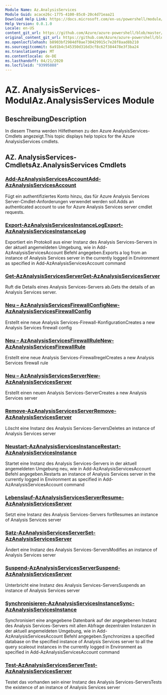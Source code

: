 ```yaml
---
Module Name: Az.AnalysisServices
Module Guid: acace26c-1775-4100-85c0-20c4d71eaa21
Download Help Link: https://docs.microsoft.com/en-us/powershell/module/az.analysisservices
Help Version: 0.0.1.0
Locale: en-US
content_git_url: https://github.com/Azure/azure-powershell/blob/master/src/AnalysisServices/AnalysisServices/help/Az.AnalysisServices.md
original_content_git_url: https://github.com/Azure/azure-powershell/blob/master/src/AnalysisServices/AnalysisServices/help/Az.AnalysisServices.md
ms.openlocfilehash: b8903bf2984df0ae730429915c7e28f8aad8b210
ms.sourcegitcommit: 6a91b4c545350d316d3cf8c62f384478e3f3ba24
ms.translationtype: MT
ms.contentlocale: de-DE
ms.lasthandoff: 04/21/2020
ms.locfileid: "93995888"
---
```

# <span data-ttu-id="f09e4-101">AZ. AnalysisServices-Modul</span><span class="sxs-lookup"><span data-stu-id="f09e4-101">Az.AnalysisServices Module</span></span>
## <span data-ttu-id="f09e4-102">Beschreibung</span><span class="sxs-lookup"><span data-stu-id="f09e4-102">Description</span></span>
<span data-ttu-id="f09e4-103">In diesem Thema werden Hilfethemen zu den Azure AnalysisServices-Cmdlets angezeigt.</span><span class="sxs-lookup"><span data-stu-id="f09e4-103">This topic displays help topics for the Azure AnalysisServices cmdlets.</span></span>

## <span data-ttu-id="f09e4-104">AZ. AnalysisServices-Cmdlets</span><span class="sxs-lookup"><span data-stu-id="f09e4-104">Az.AnalysisServices Cmdlets</span></span>
### [<span data-ttu-id="f09e4-105">Add-AzAnalysisServicesAccount</span><span class="sxs-lookup"><span data-stu-id="f09e4-105">Add-AzAnalysisServicesAccount</span></span>](Add-AzAnalysisServicesAccount.md)
<span data-ttu-id="f09e4-106">Fügt ein authentifiziertes Konto hinzu, das für Azure Analysis Services Server-Cmdlet-Anforderungen verwendet werden soll.</span><span class="sxs-lookup"><span data-stu-id="f09e4-106">Adds an authenticated account to use for Azure Analysis Services server cmdlet requests.</span></span>

### [<span data-ttu-id="f09e4-107">Export-AzAnalysisServicesInstanceLog</span><span class="sxs-lookup"><span data-stu-id="f09e4-107">Export-AzAnalysisServicesInstanceLog</span></span>](Export-AzAnalysisServicesInstanceLog.md)
<span data-ttu-id="f09e4-108">Exportiert ein Protokoll aus einer Instanz des Analysis Services-Servers in der aktuell angemeldeten Umgebung, wie in Add-AzAnalysisServicesAccount Befehl angegeben.</span><span class="sxs-lookup"><span data-stu-id="f09e4-108">Exports a log from an instance of Analysis Services server in the currently logged in Environment as specified in Add-AzAnalysisServicesAccount command</span></span>

### [<span data-ttu-id="f09e4-109">Get-AzAnalysisServicesServer</span><span class="sxs-lookup"><span data-stu-id="f09e4-109">Get-AzAnalysisServicesServer</span></span>](Get-AzAnalysisServicesServer.md)
<span data-ttu-id="f09e4-110">Ruft die Details eines Analysis Services-Servers ab.</span><span class="sxs-lookup"><span data-stu-id="f09e4-110">Gets the details of an Analysis Services server.</span></span>

### [<span data-ttu-id="f09e4-111">Neu – AzAnalysisServicesFirewallConfig</span><span class="sxs-lookup"><span data-stu-id="f09e4-111">New-AzAnalysisServicesFirewallConfig</span></span>](New-AzAnalysisServicesFirewallConfig.md)
<span data-ttu-id="f09e4-112">Erstellt eine neue Analysis Services-Firewall-Konfiguration</span><span class="sxs-lookup"><span data-stu-id="f09e4-112">Creates a new Analysis Services firewall config</span></span> 

### [<span data-ttu-id="f09e4-113">Neu – AzAnalysisServicesFirewallRule</span><span class="sxs-lookup"><span data-stu-id="f09e4-113">New-AzAnalysisServicesFirewallRule</span></span>](New-AzAnalysisServicesFirewallRule.md)
<span data-ttu-id="f09e4-114">Erstellt eine neue Analysis Services-Firewallregel</span><span class="sxs-lookup"><span data-stu-id="f09e4-114">Creates a new Analysis Services firewall rule</span></span>

### [<span data-ttu-id="f09e4-115">Neu – AzAnalysisServicesServer</span><span class="sxs-lookup"><span data-stu-id="f09e4-115">New-AzAnalysisServicesServer</span></span>](New-AzAnalysisServicesServer.md)
<span data-ttu-id="f09e4-116">Erstellt einen neuen Analysis Services-Server</span><span class="sxs-lookup"><span data-stu-id="f09e4-116">Creates a new Analysis Services server</span></span>

### [<span data-ttu-id="f09e4-117">Remove-AzAnalysisServicesServer</span><span class="sxs-lookup"><span data-stu-id="f09e4-117">Remove-AzAnalysisServicesServer</span></span>](Remove-AzAnalysisServicesServer.md)
<span data-ttu-id="f09e4-118">Löscht eine Instanz des Analysis Services-Servers</span><span class="sxs-lookup"><span data-stu-id="f09e4-118">Deletes an instance of Analysis Services server</span></span>

### [<span data-ttu-id="f09e4-119">Neustart-AzAnalysisServicesInstance</span><span class="sxs-lookup"><span data-stu-id="f09e4-119">Restart-AzAnalysisServicesInstance</span></span>](Restart-AzAnalysisServicesInstance.md)
<span data-ttu-id="f09e4-120">Startet eine Instanz des Analysis Services-Servers in der aktuell angemeldeten Umgebung neu, wie in Add-AzAnalysisServicesAccount Befehl angegeben.</span><span class="sxs-lookup"><span data-stu-id="f09e4-120">Restarts an instance of Analysis Services server in the currently logged in Environment as specified in Add-AzAnalysisServicesAccount command</span></span>

### [<span data-ttu-id="f09e4-121">Lebenslauf-AzAnalysisServicesServer</span><span class="sxs-lookup"><span data-stu-id="f09e4-121">Resume-AzAnalysisServicesServer</span></span>](Resume-AzAnalysisServicesServer.md)
<span data-ttu-id="f09e4-122">Setzt eine Instanz des Analysis Services-Servers fort</span><span class="sxs-lookup"><span data-stu-id="f09e4-122">Resumes an instance of Analysis Services server</span></span>

### [<span data-ttu-id="f09e4-123">Satz-AzAnalysisServicesServer</span><span class="sxs-lookup"><span data-stu-id="f09e4-123">Set-AzAnalysisServicesServer</span></span>](Set-AzAnalysisServicesServer.md)
<span data-ttu-id="f09e4-124">Ändert eine Instanz des Analysis Services-Servers</span><span class="sxs-lookup"><span data-stu-id="f09e4-124">Modifies  an instance of Analysis Services server</span></span>

### [<span data-ttu-id="f09e4-125">Suspend-AzAnalysisServicesServer</span><span class="sxs-lookup"><span data-stu-id="f09e4-125">Suspend-AzAnalysisServicesServer</span></span>](Suspend-AzAnalysisServicesServer.md)
<span data-ttu-id="f09e4-126">Unterbricht eine Instanz des Analysis Services-Servers</span><span class="sxs-lookup"><span data-stu-id="f09e4-126">Suspends an instance of Analysis Services server</span></span>

### [<span data-ttu-id="f09e4-127">Synchronisieren-AzAnalysisServicesInstance</span><span class="sxs-lookup"><span data-stu-id="f09e4-127">Sync-AzAnalysisServicesInstance</span></span>](Sync-AzAnalysisServicesInstance.md)
<span data-ttu-id="f09e4-128">Synchronisiert eine angegebene Datenbank auf der angegebenen Instanz des Analysis Services-Servers mit allen Abfrage dezentralen Instanzen in der aktuell angemeldeten Umgebung, wie in Add-AzAnalysisServicesAccount Befehl angegeben.</span><span class="sxs-lookup"><span data-stu-id="f09e4-128">Synchronizes a specified database on the specified instance of Analysis Services server to all the query scaleout instances in the currently logged in Environment as specified in Add-AzAnalysisServicesAccount command</span></span>

### [<span data-ttu-id="f09e4-129">Test-AzAnalysisServicesServer</span><span class="sxs-lookup"><span data-stu-id="f09e4-129">Test-AzAnalysisServicesServer</span></span>](Test-AzAnalysisServicesServer.md)
<span data-ttu-id="f09e4-130">Testet das vorhanden sein einer Instanz des Analysis Services-Servers</span><span class="sxs-lookup"><span data-stu-id="f09e4-130">Tests the existence of an instance of Analysis Services server</span></span>

